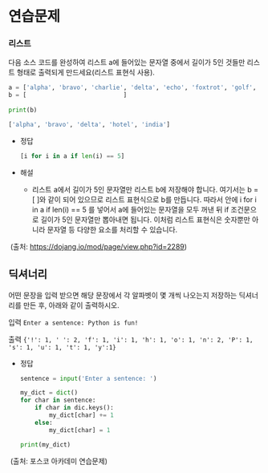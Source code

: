 # 연습문제

### 리스트

다음 소스 코드를 완성하여 리스트 a에 들어있는 문자열 중에서 길이가 5인 것들만 리스트 형태로 출력되게 만드세요(리스트 표현식 사용).

```python
a = ['alpha', 'bravo', 'charlie', 'delta', 'echo', 'foxtrot', 'golf', 'hotel', 'india']
b = [                           ]
 
print(b)
```

```python
['alpha', 'bravo', 'delta', 'hotel', 'india']
```

- 정답

  ```python
  [i for i in a if len(i) == 5]
  ```

- 해설

  - 리스트 a에서 길이가 5인 문자열만 리스트 b에 저장해야 합니다. 여기서는 b = [ ]와 같이 되어 있으므로 리스트 표현식으로 b를 만듭니다. 따라서 [ ](대괄호) 안에 i for i in a if len(i) == 5 를 넣어서 a에 들어있는 문자열을 모두 꺼낸 뒤 if 조건문으로 길이가 5인 문자열만 뽑아내면 됩니다. 이처럼 리스트 표현식은 숫자뿐만 아니라 문자열 등 다양한 요소를 처리할 수 있습니다.

​	(출처: https://dojang.io/mod/page/view.php?id=2289)



## 딕셔너리

어떤 문장을 입력 받으면 해당 문장에서 각 알파벳이 몇 개씩 나오는지 저장하는 딕셔너리를 만든 후, 아래와 같이 출력하시오.

입력
`Enter a sentence: Python is fun!`

출력
`{'!': 1, ' ': 2, 'f': 1, 'i': 1, 'h': 1, 'o': 1, 'n': 2, 'P': 1, 's': 1, 'u': 1, 't': 1, 'y':1}`

- 정답

  ```python
  sentence = input('Enter a sentence: ')
  
  my_dict = dict()
  for char in sentence:
      if char in dic.keys():
          my_dict[char] += 1
      else:
          my_dict[char] = 1
  
  print(my_dict)
  ```

​	(출처: 포스코 아카데미 연습문제)
